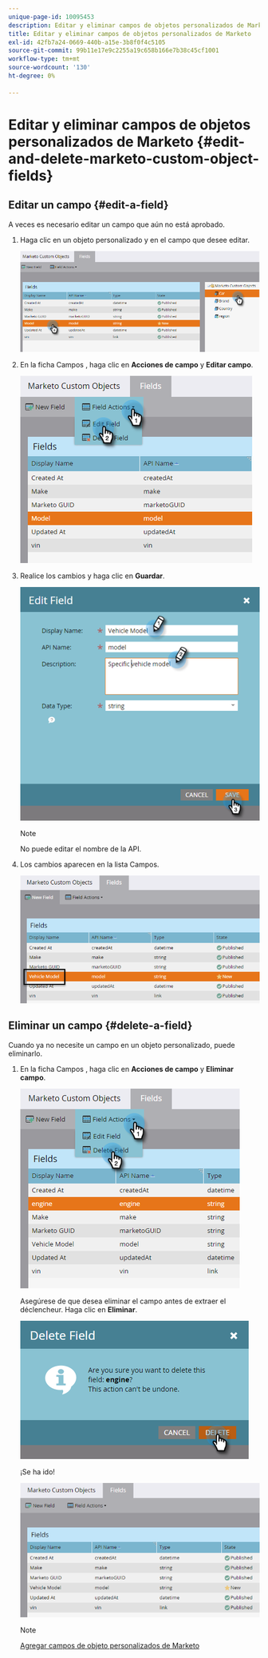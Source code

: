 ```yaml
---
unique-page-id: 10095453
description: Editar y eliminar campos de objetos personalizados de Marketo - Documentos de Marketo - Documentación del producto
title: Editar y eliminar campos de objetos personalizados de Marketo
exl-id: 42fb7a24-0669-440b-a15e-3b8f0f4c5105
source-git-commit: 99b11e17e9c2255a19c658b166e7b38c45cf1001
workflow-type: tm+mt
source-wordcount: '130'
ht-degree: 0%

---
```


# Editar y eliminar campos de objetos personalizados de Marketo {#edit-and-delete-marketo-custom-object-fields}

## Editar un campo {#edit-a-field}

A veces es necesario editar un campo que aún no está aprobado.

1. Haga clic en un objeto personalizado y en el campo que desee editar.

   ![](assets/edit-and-delete-marketo-custom-object-fields-1.png)

1. En la ficha Campos , haga clic en **Acciones de campo** y **Editar campo**.

   ![](assets/edit-and-delete-marketo-custom-object-fields-2.png)

1. Realice los cambios y haga clic en **Guardar**.

   ![](assets/edit-and-delete-marketo-custom-object-fields-3.png)

   >[!NOTE]
   >
   >No puede editar el nombre de la API.

1. Los cambios aparecen en la lista Campos.

   ![](assets/edit-and-delete-marketo-custom-object-fields-4.png)

## Eliminar un campo {#delete-a-field}

Cuando ya no necesite un campo en un objeto personalizado, puede eliminarlo.

1. En la ficha Campos , haga clic en **Acciones de campo** y **Eliminar campo**.

   ![](assets/edit-and-delete-marketo-custom-object-fields-5.png)

   Asegúrese de que desea eliminar el campo antes de extraer el déclencheur. Haga clic en **Eliminar**.

   ![](assets/edit-and-delete-marketo-custom-object-fields-6.png)

   ¡Se ha ido!

   ![](assets/edit-and-delete-marketo-custom-object-fields-7.png)

   >[!NOTE]
   >
   >[Agregar campos de objeto personalizados de Marketo](/help/marketo/product-docs/administration/marketo-custom-objects/add-marketo-custom-object-fields.md)
